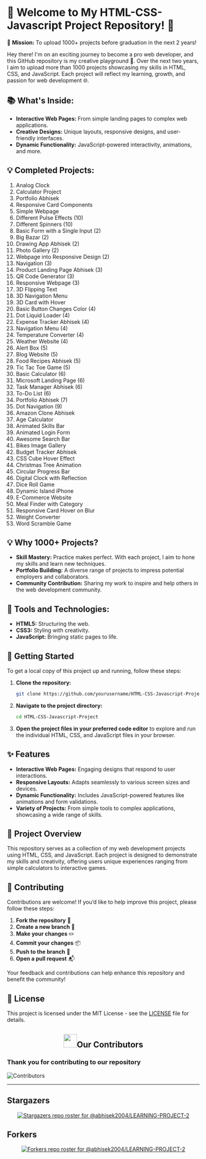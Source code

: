 # 🌟 Welcome to My HTML-CSS-Javascript Project Repository! 🌟


🚀 **Mission:** To upload 1000+ projects before graduation in the next 2 years!

Hey there! I'm on an exciting journey to become a pro web developer, and this GitHub repository is my creative playground 🎨. Over the next two years, I aim to upload more than 1000 projects showcasing my skills in HTML, CSS, and JavaScript. Each project will reflect my learning, growth, and passion for web development 🌐.

## 📚 What's Inside:
- **Interactive Web Pages:** From simple landing pages to complex web applications.
- **Creative Designs:** Unique layouts, responsive designs, and user-friendly interfaces.
- **Dynamic Functionality:** JavaScript-powered interactivity, animations, and more.

## 💡 Completed Projects:
1. Analog Clock
2. Calculator Project
3. Portfolio Abhisek
4. Responsive Card Components
5. Simple Webpage
6. Different Pulse Effects (10)
7. Different Spinners (10)
8. Basic Form with a Single Input (2)
9. Big Bazar (2)
10. Drawing App Abhisek (2)
11. Photo Gallery (2)
12. Webpage into Responsive Design (2)
13. Navigation (3)
14. Product Landing Page Abhisek (3)
15. QR Code Generator (3)
16. Responsive Webpage (3)
17. 3D Flipping Text
18. 3D Navigation Menu
19. 3D Card with Hover
20. Basic Button Changes Color (4)
21. Dot Liquid Loader (4)
22. Expense Tracker Abhisek (4)
23. Navigation Menu (4)
24. Temperature Converter (4)
25. Weather Website (4)
26. Alert Box (5)
27. Blog Website (5)
28. Food Recipes Abhisek (5)
29. Tic Tac Toe Game (5)
30. Basic Calculator (6)
31. Microsoft Landing Page (6)
32. Task Manager Abhisek (6)
33. To-Do List (6)
34. Portfolio Abhisek (7)
35. Dot Navigation (9)
36. Amazon Clone Abhisek
37. Age Calculator
38. Animated Skills Bar
39. Animated Login Form
40. Awesome Search Bar
41. Bikes Image Gallery
42. Budget Tracker Abhisek
43. CSS Cube Hover Effect
44. Christmas Tree Animation
45. Circular Progress Bar
46. Digital Clock with Reflection
47. Dice Roll Game
48. Dynamic Island iPhone
49. E-Commerce Website
50. Meal Finder with Category
51. Responsive Card Hover on Blur
52. Weight Converter
53. Word Scramble Game

## 💡 Why 1000+ Projects?
- **Skill Mastery:** Practice makes perfect. With each project, I aim to hone my skills and learn new techniques.
- **Portfolio Building:** A diverse range of projects to impress potential employers and collaborators.
- **Community Contribution:** Sharing my work to inspire and help others in the web development community.

## 🔧 Tools and Technologies:
- **HTML5:** Structuring the web.
- **CSS3:** Styling with creativity.
- **JavaScript:** Bringing static pages to life.

## 🚀 Getting Started

To get a local copy of this project up and running, follow these steps:

1. **Clone the repository:**
   ```bash
   git clone https://github.com/yourusername/HTML-CSS-Javascript-Project.git
   ```
2. **Navigate to the project directory:**
   ```bash
   cd HTML-CSS-Javascript-Project
   ```

3. **Open the project files in your preferred code editor** to explore and run the individual HTML, CSS, and JavaScript files in your browser.

## ✨ Features

- **Interactive Web Pages:** Engaging designs that respond to user interactions.
- **Responsive Layouts:** Adapts seamlessly to various screen sizes and devices.
- **Dynamic Functionality:** Includes JavaScript-powered features like animations and form validations.
- **Variety of Projects:** From simple tools to complex applications, showcasing a wide range of skills.

## 🌈 Project Overview

This repository serves as a collection of my web development projects using HTML, CSS, and JavaScript. Each project is designed to demonstrate my skills and creativity, offering users unique experiences ranging from simple calculators to interactive games.

## 🤝 Contributing

Contributions are welcome! If you’d like to help improve this project, please follow these steps:

1. **Fork the repository** 🍴
2. **Create a new branch** 🌿
3. **Make your changes** ✏️
4. **Commit your changes** 📦
5. **Push to the branch** 🔄
6. **Open a pull request** 📬

Your feedback and contributions can help enhance this repository and benefit the community!

## 📜 License

This project is licensed under the MIT License - see the [LICENSE](LICENSE) file for details.


## <h2 align="center"><img src="https://raw.githubusercontent.com/Tarikul-Islam-Anik/Animated-Fluent-Emojis/master/Emojis/Smilies/Red%20Heart.png" width="35" height="35">Our Contributors</h2>
<h3>Thank you for contributing to our repository</h3>

![Contributors](https://contrib.rocks/image?repo=abhisek2004/LEARNING-PROJECT-2)

---

## Stargazers

<div align='center'>

[![Stargazers repo roster for @abhisek2004/LEARNING-PROJECT-2](https://reporoster.com/stars/abhisek2004/LEARNING-PROJECT-2)](https://github.com/abhisek2004/LEARNING-PROJECT-2/stargazers)

</div>

## Forkers

<div align='center'>

[![Forkers repo roster for @abhisek2004/LEARNING-PROJECT-2](https://reporoster.com/forks/abhisek2004/LEARNING-PROJECT-2)](https://github.com/abhisek2004/LEARNING-PROJECT-2/network/members)

</div>
